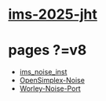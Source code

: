 # [ims-2025-jht](https://github.com/jht9629-nyu/ims-2025-jht.git)

# pages ?=v8

<!-- # [pages](https://jht9629-nyu.github.io/ims-2025-jht/) ?=v8 -->

- [ims_noise_inst](wk01-noise/ims_noise_inst)
- [OpenSimplex-Noise](wk01-noise/OpenSimplex-Noise)
- [Worley-Noise-Port](wk01-noise/Worley-Noise-Port)
